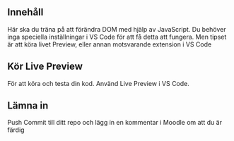 ## Innehåll
Här ska du träna på att förändra DOM med hjälp av JavaScript. Du behöver inga speciella inställningar i VS Code för att få detta att fungera. Men tipset är att köra livet Preview, eller annan motsvarande extension i VS Code

## Kör Live Preview
För att köra och testa din kod. Använd Live Preview i VS Code. 

## Lämna in
Push Commit till ditt repo och lägg in en kommentar i Moodle om att du är färdig


